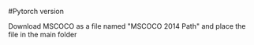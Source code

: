 #Pytorch version

Download MSCOCO as a file named "MSCOCO 2014 Path" and place the file in the main folder  



